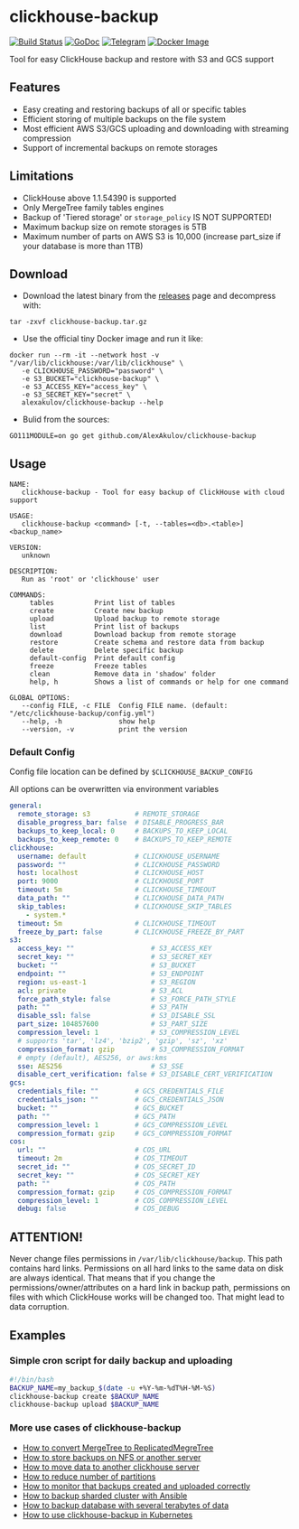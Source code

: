 
# clickhouse-backup

[![Build Status](https://travis-ci.org/AlexAkulov/clickhouse-backup.svg?branch=master)](https://travis-ci.org/AlexAkulov/clickhouse-backup)
[![GoDoc](https://godoc.org/github.com/AlexAkulov/clickhouse-backup?status.svg)](http://godoc.org/github.com/AlexAkulov/clickhouse-backup)
[![Telegram](https://img.shields.io/badge/telegram-join%20chat-3796cd.svg)](https://t.me/clickhousebackup)
[![Docker Image](https://img.shields.io/docker/pulls/alexakulov/clickhouse-backup.svg)](https://hub.docker.com/r/alexakulov/clickhouse-backup)

Tool for easy ClickHouse backup and restore with S3 and GCS support

## Features

- Easy creating and restoring backups of all or specific tables
- Efficient storing of multiple backups on the file system
- Most efficient AWS S3/GCS uploading and downloading with streaming compression
- Support of incremental backups on remote storages

## Limitations

- ClickHouse above 1.1.54390 is supported
- Only MergeTree family tables engines
- Backup of 'Tiered storage' or `storage_policy` IS NOT SUPPORTED!
- Maximum backup size on remote storages is 5TB
- Maximum number of parts on AWS S3 is 10,000 (increase part_size if your database is more than 1TB)

## Download

- Download the latest binary from the [releases](https://github.com/AlexAkulov/clickhouse-backup/releases) page and decompress with:

```shell
tar -zxvf clickhouse-backup.tar.gz
```

- Use the official tiny Docker image and run it like:

```shell
docker run --rm -it --network host -v "/var/lib/clickhouse:/var/lib/clickhouse" \
   -e CLICKHOUSE_PASSWORD="password" \
   -e S3_BUCKET="clickhouse-backup" \
   -e S3_ACCESS_KEY="access_key" \
   -e S3_SECRET_KEY="secret" \
   alexakulov/clickhouse-backup --help
```

- Bulid from the sources:

```shell
GO111MODULE=on go get github.com/AlexAkulov/clickhouse-backup
```

## Usage

```
NAME:
   clickhouse-backup - Tool for easy backup of ClickHouse with cloud support

USAGE:
   clickhouse-backup <command> [-t, --tables=<db>.<table>] <backup_name>

VERSION:
   unknown

DESCRIPTION:
   Run as 'root' or 'clickhouse' user

COMMANDS:
     tables          Print list of tables
     create          Create new backup
     upload          Upload backup to remote storage
     list            Print list of backups
     download        Download backup from remote storage
     restore         Create schema and restore data from backup
     delete          Delete specific backup
     default-config  Print default config
     freeze          Freeze tables
     clean           Remove data in 'shadow' folder
     help, h         Shows a list of commands or help for one command

GLOBAL OPTIONS:
   --config FILE, -c FILE  Config FILE name. (default: "/etc/clickhouse-backup/config.yml")
   --help, -h              show help
   --version, -v           print the version
```

### Default Config

Config file location can be defined by ```$CLICKHOUSE_BACKUP_CONFIG```

All options can be overwritten via environment variables

```yaml
general:
  remote_storage: s3           # REMOTE_STORAGE
  disable_progress_bar: false  # DISABLE_PROGRESS_BAR
  backups_to_keep_local: 0     # BACKUPS_TO_KEEP_LOCAL
  backups_to_keep_remote: 0    # BACKUPS_TO_KEEP_REMOTE
clickhouse:
  username: default            # CLICKHOUSE_USERNAME
  password: ""                 # CLICKHOUSE_PASSWORD
  host: localhost              # CLICKHOUSE_HOST
  port: 9000                   # CLICKHOUSE_PORT
  timeout: 5m                  # CLICKHOUSE_TIMEOUT
  data_path: ""                # CLICKHOUSE_DATA_PATH
  skip_tables:                 # CLICKHOUSE_SKIP_TABLES
    - system.*
  timeout: 5m                  # CLICKHOUSE_TIMEOUT
  freeze_by_part: false        # CLICKHOUSE_FREEZE_BY_PART
s3:
  access_key: ""                   # S3_ACCESS_KEY
  secret_key: ""                   # S3_SECRET_KEY
  bucket: ""                       # S3_BUCKET
  endpoint: ""                     # S3_ENDPOINT
  region: us-east-1                # S3_REGION
  acl: private                     # S3_ACL
  force_path_style: false          # S3_FORCE_PATH_STYLE
  path: ""                         # S3_PATH
  disable_ssl: false               # S3_DISABLE_SSL
  part_size: 104857600             # S3_PART_SIZE
  compression_level: 1             # S3_COMPRESSION_LEVEL
  # supports 'tar', 'lz4', 'bzip2', 'gzip', 'sz', 'xz'
  compression_format: gzip         # S3_COMPRESSION_FORMAT
  # empty (default), AES256, or aws:kms
  sse: AES256                      # S3_SSE
  disable_cert_verification: false # S3_DISABLE_CERT_VERIFICATION
gcs:
  credentials_file: ""         # GCS_CREDENTIALS_FILE
  credentials_json: ""         # GCS_CREDENTIALS_JSON
  bucket: ""                   # GCS_BUCKET
  path: ""                     # GCS_PATH
  compression_level: 1         # GCS_COMPRESSION_LEVEL
  compression_format: gzip     # GCS_COMPRESSION_FORMAT
cos:
  url: ""                      # COS_URL
  timeout: 2m                  # COS_TIMEOUT
  secret_id: ""                # COS_SECRET_ID
  secret_key: ""               # COS_SECRET_KEY
  path: ""                     # COS_PATH
  compression_format: gzip     # COS_COMPRESSION_FORMAT
  compression_level: 1         # COS_COMPRESSION_LEVEL
  debug: false                 # COS_DEBUG
```

## ATTENTION!

Never change files permissions in `/var/lib/clickhouse/backup`.
This path contains hard links. Permissions on all hard links to the same data on disk are always identical.
That means that if you change the permissions/owner/attributes on a hard link in backup path, permissions on files with which ClickHouse works will be changed too.
That might lead to data corruption.

## Examples

### Simple cron script for daily backup and uploading
```bash
#!/bin/bash
BACKUP_NAME=my_backup_$(date -u +%Y-%m-%dT%H-%M-%S)
clickhouse-backup create $BACKUP_NAME
clickhouse-backup upload $BACKUP_NAME
```

### More use cases of clickhouse-backup
- [How to convert MergeTree to ReplicatedMegreTree](Examples.md#how-to-convert-mergetree-to-replicatedmegretree)
- [How to store backups on NFS or another server](Examples.md#how-to-store-backups-on-nfs-or-another-server)
- [How to move data to another clickhouse server](Examples.md#how-to-move-data-to-another-clickhouse-server)
- [How to reduce number of partitions](Examples.md#How-to-reduce-number-of-partitions)
- [How to monitor that backups created and uploaded correctly](Examples.md#how-to-monitor-that-backups-created-and-uploaded-correctly)
- [How to backup sharded cluster with Ansible](Examples.md#how-to-backup-sharded-cluster-with-ansible)
- [How to backup database with several terabytes of data](Examples.md#how-to-backup-database-with-several-terabytes-of-data)
- [How to use clickhouse-backup in Kubernetes](Examples.md#how-to-use-clickhouse-backup-in-kubernetes)
